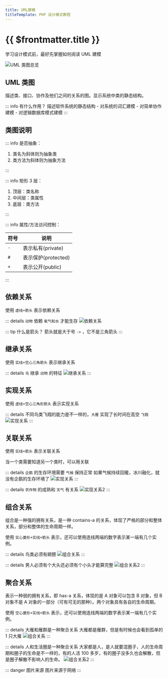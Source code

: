 ```yaml
---
title: UML建模
titleTemplate: PHP 设计模式教程
---
```


# {{ $frontmatter.title }}

学习设计模式前，最好先掌握如何阅读 UML 建模

![UML 类图总览](/assets/php/design-patterns/uml/01.png)

## UML 类图

描述类、接口、协作及他们之间的关系的图。显示系统中类的静态结构。

::: info 有什么作用？
描述软件系统的静态结构 - 对系统的词汇建模 - 对简单协作建模 - 对逻辑数据库模式建模
:::

## 类图说明

::: info 是否抽象：

1. 类名为斜体则为抽象类
2. 类方法为斜体则为抽象方法

:::

::: info 矩形 3 层：

1. 顶层：类名称
2. 中间层：类属性
3. 底层：类方法

:::

::: info 属性/方法访问控制：

| 符号 | 说明                |
| ---- | ------------------- |
| `-`  | 表示私有(private)   |
| `#`  | 表示保护(protected) |
| `+`  | 表示公开(public)    |

:::

## 依赖关系

使用 `虚线+箭头` 表示依赖关系

::: details `动物` 依赖 `氧气和水` 才能生存
![依赖关系](/assets/php/design-patterns/uml/02.jpg)

::: tip 什么是箭头？
箭头就是大于号 `->` ，它不是三角箭头
:::

## 继承关系

使用 `实线+空心三角箭头` 表示继承关系

::: details `鸟` 继承 `动物` 的特征
![继承关系](/assets/php/design-patterns/uml/03.webp)
:::

## 实现关系

使用 `虚线+空心三角形箭头` 表示实现关系

::: details 不同鸟类飞翔的能力是不一样的，`大雁` 实现了长时间在高空 `飞翔`
![实现关系](/assets/php/design-patterns/uml/04.jpg)
:::

## 关联关系

使用 `实线+箭头` 表示关联关系

当一个类需要知道另一个类时，可以用关联

::: details `企鹅` 的生存环境需要 `气候` 保持正常
如果气候持续回暖，冰川融化，就没有企鹅的生存环境了
![实现关系](/assets/php/design-patterns/uml/05.png)
:::

::: details `农作物` 的成熟和 `天气` 有关系
![实现关系2](/assets/php/design-patterns/uml/06.png)
:::

## 组合关系

组合是一种强的拥有关系，是一种 contains-a 的关系，体现了严格的部分和整体关系，部分和整体的生命周期一样。

使用 `实心菱形+实线+箭头` 表示，还可以使用连线两端的数字表示某一端有几个实例。

::: details 鸟类必须有翅膀
![组合关系](/assets/php/design-patterns/uml/08.png)
:::

::: details 男人必须有个大头还必须有个小头才能算完整
![组合关系2](/assets/php/design-patterns/uml/07.png)
:::

## 聚合关系

表示一种弱的拥有关系，即 has-a 关系，体现的是 A 对象可以包含 B 对象，但 B 对象不是 A 对象的一部分（可有可无的那种）。两个对象具有各自的生命周期。

使用 `空心菱形+实线+箭头` 表示，还可以使用连线两端的数字表示某一端有几个实例。

::: details 大雁和雁群是一种聚合关系
大雁都是雁群，但是有时候也会看到孤单的 1 只大雁
![组合关系](/assets/php/design-patterns/uml/10.png)
:::

::: details 人和生活圈是一种聚合关系
大家都是人，是人就要混圈子，人的生命周期和圈子的生命是不一样的，有的人活 100 多岁，有的圈子没多久也会解散，但是圈子解散不影响人的生命。
![组合关系2](/assets/php/design-patterns/uml/09.png)
:::

::: danger 图片来源
图片来源于网络
:::
